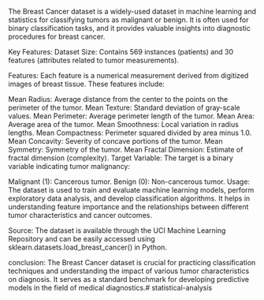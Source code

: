 The Breast Cancer dataset is a widely-used dataset in machine learning and statistics for classifying tumors as malignant or benign. It is often used for binary classification tasks, and it provides valuable insights into diagnostic procedures for breast cancer.

Key Features:
Dataset Size: Contains 569 instances (patients) and 30 features (attributes related to tumor measurements).

Features: Each feature is a numerical measurement derived from digitized images of breast tissue. These features include:

Mean Radius: Average distance from the center to the points on the perimeter of the tumor.
Mean Texture: Standard deviation of gray-scale values.
Mean Perimeter: Average perimeter length of the tumor.
Mean Area: Average area of the tumor.
Mean Smoothness: Local variation in radius lengths.
Mean Compactness: Perimeter squared divided by area minus 1.0.
Mean Concavity: Severity of concave portions of the tumor.
Mean Symmetry: Symmetry of the tumor.
Mean Fractal Dimension: Estimate of fractal dimension (complexity).
Target Variable: The target is a binary variable indicating tumor malignancy:

Malignant (1): Cancerous tumor.
Benign (0): Non-cancerous tumor.
Usage: The dataset is used to train and evaluate machine learning models, perform exploratory data analysis, and develop classification algorithms. It helps in understanding feature importance and the relationships between different tumor characteristics and cancer outcomes.

Source:
The dataset is available through the UCI Machine Learning Repository and can be easily accessed using sklearn.datasets.load_breast_cancer() in Python.


conclusion:
The Breast Cancer dataset is crucial for practicing classification techniques and understanding the impact of various tumor characteristics on diagnosis. It serves as a standard benchmark for developing predictive models in the field of medical diagnostics.# statistical-analysis
